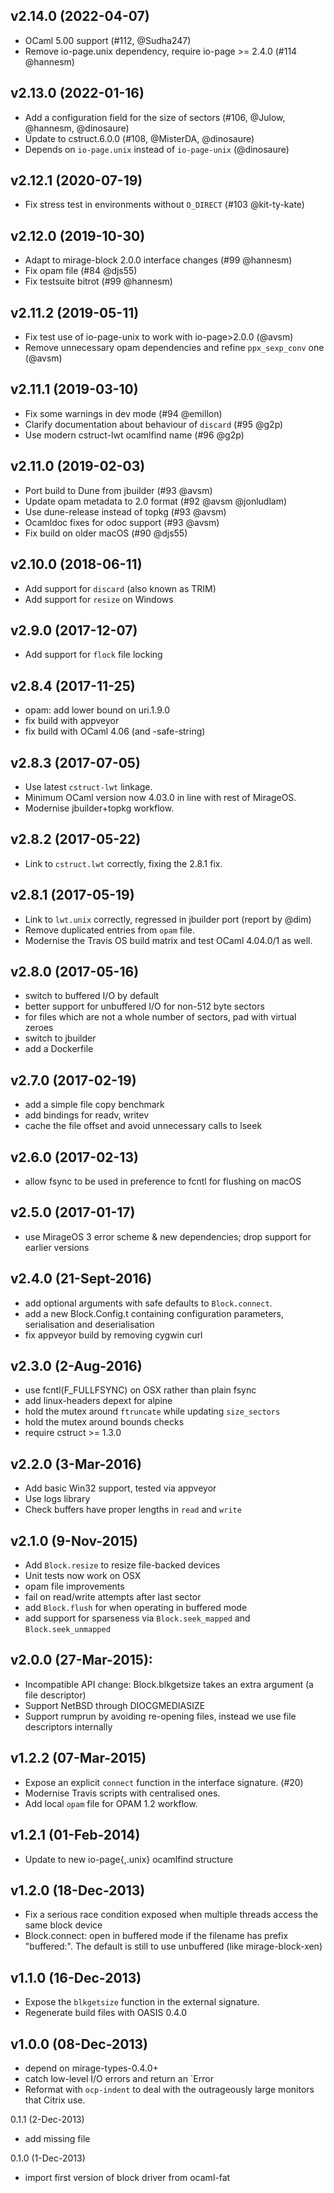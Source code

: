 ## v2.14.0 (2022-04-07)

* OCaml 5.00 support (#112, @Sudha247)
* Remove io-page.unix dependency, require io-page >= 2.4.0 (#114 @hannesm)

## v2.13.0 (2022-01-16)

* Add a configuration field for the size of sectors (#106, @Julow, @hannesm, @dinosaure)
* Update to cstruct.6.0.0 (#108, @MisterDA, @dinosaure)
* Depends on `io-page.unix` instead of `io-page-unix` (@dinosaure)

## v2.12.1 (2020-07-19)

* Fix stress test in environments without `O_DIRECT` (#103 @kit-ty-kate)

## v2.12.0 (2019-10-30)

* Adapt to mirage-block 2.0.0 interface changes (#99 @hannesm)
* Fix opam file (#84 @djs55)
* Fix testsuite bitrot (#99 @hannesm)

## v2.11.2 (2019-05-11)
* Fix test use of io-page-unix to work with io-page>2.0.0 (@avsm)
* Remove unnecessary opam dependencies and refine `ppx_sexp_conv` one (@avsm)

## v2.11.1 (2019-03-10)
* Fix some warnings in dev mode (#94 @emillon)
* Clarify documentation about behaviour of `discard` (#95 @g2p)
* Use modern cstruct-lwt ocamlfind name (#96 @g2p)

## v2.11.0 (2019-02-03)
* Port build to Dune from jbuilder (#93 @avsm)
* Update opam metadata to 2.0 format (#92 @avsm @jonludlam)
* Use dune-release instead of topkg (#93 @avsm)
* Ocamldoc fixes for odoc support (#93 @avsm)
* Fix build on older macOS (#90 @djs55)

## v2.10.0 (2018-06-11)
* Add support for `discard` (also known as TRIM)
* Add support for `resize` on Windows

## v2.9.0 (2017-12-07)
* Add support for `flock` file locking

## v2.8.4 (2017-11-25)
* opam: add lower bound on uri.1.9.0
* fix build with appveyor
* fix build with OCaml 4.06 (and -safe-string)

## v2.8.3 (2017-07-05)
* Use latest `cstruct-lwt` linkage.
* Minimum OCaml version now 4.03.0 in line with rest of MirageOS.
* Modernise jbuilder+topkg workflow.

## v2.8.2 (2017-05-22)
* Link to `cstruct.lwt` correctly, fixing the 2.8.1 fix.

## v2.8.1 (2017-05-19)
* Link to `lwt.unix` correctly, regressed in jbuilder port (report by @dim)
* Remove duplicated entries from `opam` file.
* Modernise the Travis OS build matrix and test OCaml 4.04.0/1 as well.

## v2.8.0 (2017-05-16)
* switch to buffered I/O by default
* better support for unbuffered I/O for non-512 byte sectors
* for files which are not a whole number of sectors, pad with virtual zeroes
* switch to jbuilder
* add a Dockerfile

## v2.7.0 (2017-02-19)
* add a simple file copy benchmark
* add bindings for readv, writev
* cache the file offset and avoid unnecessary calls to lseek

## v2.6.0 (2017-02-13)
* allow fsync to be used in preference to fcntl for flushing on macOS

## v2.5.0 (2017-01-17)
* use MirageOS 3 error scheme & new dependencies; drop support for earlier versions

## v2.4.0 (21-Sept-2016)
* add optional arguments with safe defaults to `Block.connect`.
* add a new Block.Config.t containing configuration parameters,
  serialisation and deserialisation
* fix appveyor build by removing cygwin curl

## v2.3.0 (2-Aug-2016)
* use fcntl(F_FULLFSYNC) on OSX rather than plain fsync
* add linux-headers depext for alpine
* hold the mutex around `ftruncate` while updating `size_sectors`
* hold the mutex around bounds checks
* require cstruct >= 1.3.0

## v2.2.0 (3-Mar-2016)
* Add basic Win32 support, tested via appveyor
* Use logs library
* Check buffers have proper lengths in `read` and `write`

## v2.1.0 (9-Nov-2015)
* Add `Block.resize` to resize file-backed devices
* Unit tests now work on OSX
* opam file improvements
* fail on read/write attempts after last sector
* add `Block.flush` for when operating in buffered mode
* add support for sparseness via `Block.seek_mapped` and `Block.seek_unmapped`

## v2.0.0 (27-Mar-2015):
* Incompatible API change: Block.blkgetsize takes an extra argument (a file descriptor)
* Support NetBSD through DIOCGMEDIASIZE
* Support rumprun by avoiding re-opening files, instead we use file descriptors internally

## v1.2.2 (07-Mar-2015)
* Expose an explicit `connect` function in the interface signature. (#20)
* Modernise Travis scripts with centralised ones.
* Add local `opam` file for OPAM 1.2 workflow.

## v1.2.1 (01-Feb-2014)
* Update to new io-page{,.unix} ocamlfind structure

## v1.2.0 (18-Dec-2013)
* Fix a serious race condition exposed when multiple threads access
  the same block device
* Block.connect: open in buffered mode if the filename has prefix "buffered:".
  The default is still to use unbuffered (like mirage-block-xen)

## v1.1.0 (16-Dec-2013)
* Expose the `blkgetsize` function in the external signature.
* Regenerate build files with OASIS 0.4.0

## v1.0.0 (08-Dec-2013)
* depend on mirage-types-0.4.0+
* catch low-level I/O errors and return an `Error
* Reformat with `ocp-indent` to deal with the outrageously large monitors that Citrix use.

0.1.1 (2-Dec-2013)
* add missing file

0.1.0 (1-Dec-2013)
* import first version of block driver from ocaml-fat
